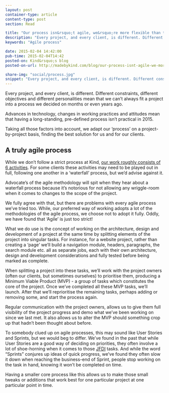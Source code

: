 ```yaml
---
layout: post
container-type: article
content-type: post
section: Read

title: "Our process isn&rsquo;t agile, we&rsquo;re more flexible than that"
description: "Every project, and every client, is different. Different constraints, different objectives and different personalities mean that we can't always fit a project into a process we decided on months or even years ago."
keywords: "Agile process"

date: 2015-02-04 14:42:00
pub-time: 2015-02-04T14:42
posted-on: Kind&rsquo;s blog
posted-on-url: http://madebykind.com/blog/our-process-isnt-agile-we-more-flexible-than-that/

share-img: "social/process.jpg"
snippet: "Every project, and every client, is different. Different constraints, different objectives and different personalities mean that we can&rsquo;t always fit a project into a process we decided on months or even years ago."
---
```


Every project, and every client, is different. Different constraints, different objectives and different personalities mean that we can&rsquo;t always fit a project into a process we decided on months or even years ago.

Advances in technology, changes in working practices and attitudes mean that having a long-standing, pre-defined process isn&rsquo;t practical in 2015.

Taking all those factors into account, we adapt our ‘process&rsquo; on a project-by-project basis, finding the best solution for us and for our clients.

## A truly agile process

While we don&rsquo;t follow a strict process at Kind, [our work roughly consists of 6 activities](http://madebykind.com/process/). For some clients these activities may need to be played out in full, following one another in a ‘waterfall&rsquo; process, but we&rsquo;d advise against it.

Advocate&rsquo;s of the agile methodology will spit when they hear about a waterfall process because it&rsquo;s notorious for not allowing any wriggle-room when it comes to changes to the scope of the project.

We fully agree with that, but there are problems with every agile process we&rsquo;ve tried too. While, our preferred way of working adopts a lot of the methodologies of the agile process, we choose not to adopt it fully. Oddly, we have found that ‘Agile&rsquo; is just too strict!

What we do use is the concept of working on the architecture, design and development of a project at the same time by splitting elements of the project into singular tasks. For instance, for a website project, rather than creating a ‘page&rsquo; we&rsquo;ll build a navigation module, headers, paragraphs, the search module etc. all as separate jobs, each with their own architecture, design and development considerations and fully tested before being marked as complete.

When splitting a project into these tasks, we&rsquo;ll work with the project owners (often our clients, but sometimes ourselves) to prioritise them, producing a Minimum Viable Product (MVP) - a group of tasks which constitutes the core of the project. Once we&rsquo;ve completed all these MVP tasks, we&rsquo;ll launch. After that we&rsquo;ll reprioritise the remaining tasks, perhaps adding or removing some, and start the process again.

Regular communication with the project owners, allows us to give them full visibility of the project progress and demo what we&rsquo;ve been working on since we last met. It also allows us to alter the MVP should something crop up that hadn&rsquo;t been thought about before.

To somebody clued up on agile processes, this may sound like User Stories and Sprints, but we would beg to differ. We&rsquo;ve found in the past that while User Stories are a good way of deciding on priorities, they often involve a lot of shoe-horning when it comes to those [JFDI](http://onlineslangdictionary.com/meaning-definition-of/jfdi) tasks. And while the word “Sprints” conjures up ideas of quick progress, we&rsquo;ve found they often slow it down when reaching the business-end of Sprint, people stop working on the task in hand, knowing it won&rsquo;t be completed on time.

Having a smaller core process like this allows us to make those small tweaks or additions that work best for one particular project at one particular point in time.